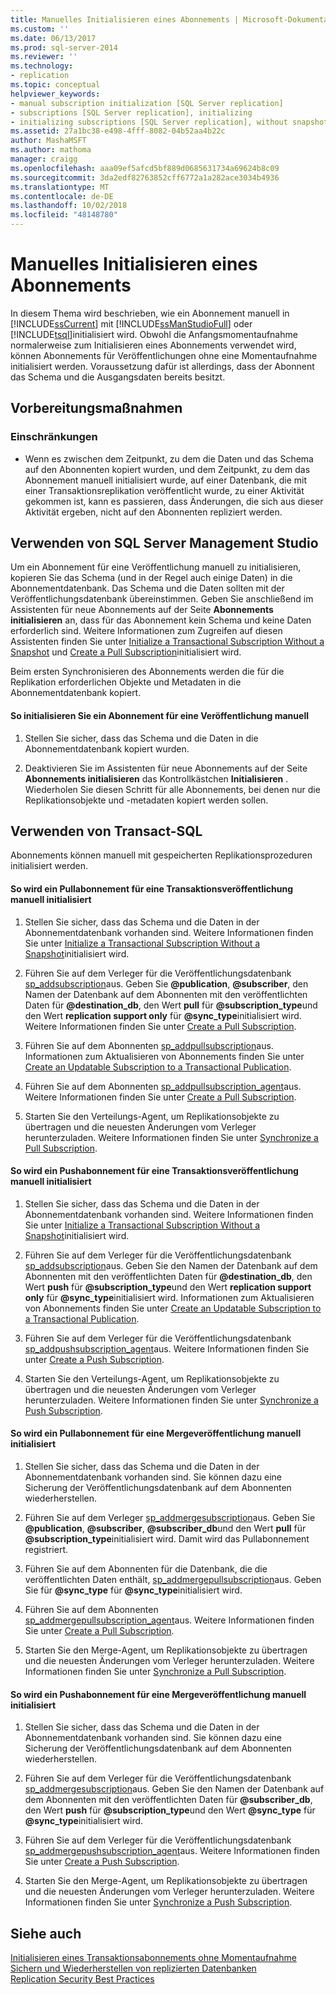 ```yaml
---
title: Manuelles Initialisieren eines Abonnements | Microsoft-Dokumentation
ms.custom: ''
ms.date: 06/13/2017
ms.prod: sql-server-2014
ms.reviewer: ''
ms.technology:
- replication
ms.topic: conceptual
helpviewer_keywords:
- manual subscription initialization [SQL Server replication]
- subscriptions [SQL Server replication], initializing
- initializing subscriptions [SQL Server replication], without snapshots
ms.assetid: 27a1bc38-e498-4fff-8082-04b52aa4b22c
author: MashaMSFT
ms.author: mathoma
manager: craigg
ms.openlocfilehash: aaa09ef5afcd5bf889d0685631734a69624b8c09
ms.sourcegitcommit: 3da2edf82763852cff6772a1a282ace3034b4936
ms.translationtype: MT
ms.contentlocale: de-DE
ms.lasthandoff: 10/02/2018
ms.locfileid: "48148780"
---
```

# <a name="initialize-a-subscription-manually"></a>Manuelles Initialisieren eines Abonnements
  In diesem Thema wird beschrieben, wie ein Abonnement manuell in [!INCLUDE[ssCurrent](../../includes/sscurrent-md.md)] mit [!INCLUDE[ssManStudioFull](../../includes/ssmanstudiofull-md.md)] oder [!INCLUDE[tsql](../../includes/tsql-md.md)]initialisiert wird. Obwohl die Anfangsmomentaufnahme normalerweise zum Initialisieren eines Abonnements verwendet wird, können Abonnements für Veröffentlichungen ohne eine Momentaufnahme initialisiert werden. Voraussetzung dafür ist allerdings, dass der Abonnent das Schema und die Ausgangsdaten bereits besitzt.  
  
##  <a name="BeforeYouBegin"></a> Vorbereitungsmaßnahmen  
  
###  <a name="Restrictions"></a> Einschränkungen  
  
-   Wenn es zwischen dem Zeitpunkt, zu dem die Daten und das Schema auf den Abonnenten kopiert wurden, und dem Zeitpunkt, zu dem das Abonnement manuell initialisiert wurde, auf einer Datenbank, die mit einer Transaktionsreplikation veröffentlicht wurde, zu einer Aktivität gekommen ist, kann es passieren, dass Änderungen, die sich aus dieser Aktivität ergeben, nicht auf den Abonnenten repliziert werden.  
  
##  <a name="SSMSProcedure"></a> Verwenden von SQL Server Management Studio  
 Um ein Abonnement für eine Veröffentlichung manuell zu initialisieren, kopieren Sie das Schema (und in der Regel auch einige Daten) in die Abonnementdatenbank. Das Schema und die Daten sollten mit der Veröffentlichungsdatenbank übereinstimmen. Geben Sie anschließend im Assistenten für neue Abonnements auf der Seite **Abonnements initialisieren** an, dass für das Abonnement kein Schema und keine Daten erforderlich sind. Weitere Informationen zum Zugreifen auf diesen Assistenten finden Sie unter [Initialize a Transactional Subscription Without a Snapshot](initialize-a-transactional-subscription-without-a-snapshot.md) und [Create a Pull Subscription](create-a-pull-subscription.md)initialisiert wird.  
  
 Beim ersten Synchronisieren des Abonnements werden die für die Replikation erforderlichen Objekte und Metadaten in die Abonnementdatenbank kopiert.  
  
#### <a name="to-initialize-a-subscription-to-a-publication-manually"></a>So initialisieren Sie ein Abonnement für eine Veröffentlichung manuell  
  
1.  Stellen Sie sicher, dass das Schema und die Daten in die Abonnementdatenbank kopiert wurden.  
  
2.  Deaktivieren Sie im Assistenten für neue Abonnements auf der Seite **Abonnements initialisieren** das Kontrollkästchen **Initialisieren** . Wiederholen Sie diesen Schritt für alle Abonnements, bei denen nur die Replikationsobjekte und -metadaten kopiert werden sollen.  
  
##  <a name="TsqlProcedure"></a> Verwenden von Transact-SQL  
 Abonnements können manuell mit gespeicherten Replikationsprozeduren initialisiert werden.  
  
#### <a name="to-manually-initialize-a-pull-subscription-to-a-transactional-publication"></a>So wird ein Pullabonnement für eine Transaktionsveröffentlichung manuell initialisiert  
  
1.  Stellen Sie sicher, dass das Schema und die Daten in der Abonnementdatenbank vorhanden sind. Weitere Informationen finden Sie unter [Initialize a Transactional Subscription Without a Snapshot](initialize-a-transactional-subscription-without-a-snapshot.md)initialisiert wird.  
  
2.  Führen Sie auf dem Verleger für die Veröffentlichungsdatenbank [sp_addsubscription](/sql/relational-databases/system-stored-procedures/sp-addsubscription-transact-sql)aus. Geben Sie **@publication**, **@subscriber**, den Namen der Datenbank auf dem Abonnenten mit den veröffentlichten Daten für **@destination_db**, den Wert **pull** für **@subscription_type**und den Wert **replication support only** für **@sync_type**initialisiert wird. Weitere Informationen finden Sie unter [Create a Pull Subscription](create-a-pull-subscription.md).  
  
3.  Führen Sie auf dem Abonnenten [sp_addpullsubscription](/sql/relational-databases/system-stored-procedures/sp-addpullsubscription-transact-sql)aus. Informationen zum Aktualisieren von Abonnements finden Sie unter [Create an Updatable Subscription to a Transactional Publication](publish/create-an-updatable-subscription-to-a-transactional-publication.md).  
  
4.  Führen Sie auf dem Abonnenten [sp_addpullsubscription_agent](/sql/relational-databases/system-stored-procedures/sp-addpullsubscription-agent-transact-sql)aus. Weitere Informationen finden Sie unter [Create a Pull Subscription](create-a-pull-subscription.md).  
  
5.  Starten Sie den Verteilungs-Agent, um Replikationsobjekte zu übertragen und die neuesten Änderungen vom Verleger herunterzuladen. Weitere Informationen finden Sie unter [Synchronize a Pull Subscription](synchronize-a-pull-subscription.md).  
  
#### <a name="to-manually-initialize-a-push-subscription-to-a-transactional-publication"></a>So wird ein Pushabonnement für eine Transaktionsveröffentlichung manuell initialisiert  
  
1.  Stellen Sie sicher, dass das Schema und die Daten in der Abonnementdatenbank vorhanden sind. Weitere Informationen finden Sie unter [Initialize a Transactional Subscription Without a Snapshot](initialize-a-transactional-subscription-without-a-snapshot.md)initialisiert wird.  
  
2.  Führen Sie auf dem Verleger für die Veröffentlichungsdatenbank [sp_addsubscription](/sql/relational-databases/system-stored-procedures/sp-addsubscription-transact-sql)aus. Geben Sie den Namen der Datenbank auf dem Abonnenten mit den veröffentlichten Daten für **@destination_db**, den Wert **push** für **@subscription_type**und den Wert **replication support only** für **@sync_type**initialisiert wird. Informationen zum Aktualisieren von Abonnements finden Sie unter [Create an Updatable Subscription to a Transactional Publication](publish/create-an-updatable-subscription-to-a-transactional-publication.md).  
  
3.  Führen Sie auf dem Verleger für die Veröffentlichungsdatenbank [sp_addpushsubscription_agent](/sql/relational-databases/system-stored-procedures/sp-addpullsubscription-agent-transact-sql)aus. Weitere Informationen finden Sie unter [Create a Push Subscription](create-a-push-subscription.md).  
  
4.  Starten Sie den Verteilungs-Agent, um Replikationsobjekte zu übertragen und die neuesten Änderungen vom Verleger herunterzuladen. Weitere Informationen finden Sie unter [Synchronize a Push Subscription](synchronize-a-push-subscription.md).  
  
#### <a name="to-manually-initialize-a-pull-subscription-to-a-merge-publication"></a>So wird ein Pullabonnement für eine Mergeveröffentlichung manuell initialisiert  
  
1.  Stellen Sie sicher, dass das Schema und die Daten in der Abonnementdatenbank vorhanden sind. Sie können dazu eine Sicherung der Veröffentlichungsdatenbank auf dem Abonnenten wiederherstellen.  
  
2.  Führen Sie auf dem Verleger [sp_addmergesubscription](/sql/relational-databases/system-stored-procedures/sp-addmergesubscription-transact-sql)aus. Geben Sie **@publication**, **@subscriber**, **@subscriber_db**und den Wert **pull** für **@subscription_type**initialisiert wird. Damit wird das Pullabonnement registriert.  
  
3.  Führen Sie auf dem Abonnenten für die Datenbank, die die veröffentlichten Daten enthält, [sp_addmergepullsubscription](/sql/relational-databases/system-stored-procedures/sp-addmergepullsubscription-transact-sql)aus. Geben Sie für **@sync_type** für **@sync_type**initialisiert wird.  
  
4.  Führen Sie auf dem Abonnenten [sp_addmergepullsubscription_agent](/sql/relational-databases/system-stored-procedures/sp-addmergepullsubscription-agent-transact-sql)aus. Weitere Informationen finden Sie unter [Create a Pull Subscription](create-a-pull-subscription.md).  
  
5.  Starten Sie den Merge-Agent, um Replikationsobjekte zu übertragen und die neuesten Änderungen vom Verleger herunterzuladen. Weitere Informationen finden Sie unter [Synchronize a Pull Subscription](synchronize-a-pull-subscription.md).  
  
#### <a name="to-manually-initialize-a-push-subscription-to-a-merge-publication"></a>So wird ein Pushabonnement für eine Mergeveröffentlichung manuell initialisiert  
  
1.  Stellen Sie sicher, dass das Schema und die Daten in der Abonnementdatenbank vorhanden sind. Sie können dazu eine Sicherung der Veröffentlichungsdatenbank auf dem Abonnenten wiederherstellen.  
  
2.  Führen Sie auf dem Verleger für die Veröffentlichungsdatenbank [sp_addmergesubscription](/sql/relational-databases/system-stored-procedures/sp-addmergesubscription-transact-sql)aus. Geben Sie den Namen der Datenbank auf dem Abonnenten mit den veröffentlichten Daten für **@subscriber_db**, den Wert **push** für **@subscription_type**und den Wert **@sync_type** für **@sync_type**initialisiert wird.  
  
3.  Führen Sie auf dem Verleger für die Veröffentlichungsdatenbank [sp_addmergepushsubscription_agent](/sql/relational-databases/system-stored-procedures/sp-addmergepushsubscription-agent-transact-sql)aus. Weitere Informationen finden Sie unter [Create a Push Subscription](create-a-push-subscription.md).  
  
4.  Starten Sie den Merge-Agent, um Replikationsobjekte zu übertragen und die neuesten Änderungen vom Verleger herunterzuladen. Weitere Informationen finden Sie unter [Synchronize a Push Subscription](synchronize-a-push-subscription.md).  
  
## <a name="see-also"></a>Siehe auch  
 [Initialisieren eines Transaktionsabonnements ohne Momentaufnahme](initialize-a-transactional-subscription-without-a-snapshot.md)   
 [Sichern und Wiederherstellen von replizierten Datenbanken](administration/back-up-and-restore-replicated-databases.md)   
 [Replication Security Best Practices](security/replication-security-best-practices.md)  
  
  
